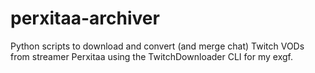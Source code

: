 # perxitaa-archiver
Python scripts to download and convert (and merge chat) Twitch VODs from streamer Perxitaa using the TwitchDownloader CLI for my exgf.
